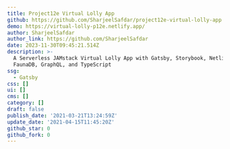 ```yaml
---
title: Project12e Virtual Lolly App
github: https://github.com/SharjeelSafdar/project12e-virtual-lolly-app
demo: https://virtual-lolly-p12e.netlify.app/
author: SharjeelSafdar
author_link: https://github.com/SharjeelSafdar
date: 2023-11-30T09:45:21.514Z
description: >-
  A Serverless JAMstack Virtual Lolly App with Gatsby, Storybook, Netlify,
  FaunaDB, GraphQL, and TypeScript
ssg:
  - Gatsby
css: []
ui: []
cms: []
category: []
draft: false
publish_date: '2021-03-21T13:24:59Z'
update_date: '2021-04-15T11:45:20Z'
github_star: 0
github_fork: 0
---
```

